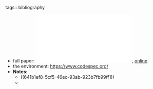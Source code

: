 tags:: bibliography

- full paper: ![local copy](../assets/Codespec-_A_Computer_Programming_Practice_Environment_1683124761618_0.pdf), [online](https://camps.aptaracorp.com/ACM_PMS/PMS/ACM/ICER2022V2/6/da576267-ed8d-11ec-a76e-16bb50361d1f/OUT/icer2022v2-6.pdf)
- the environment: https://www.codespec.org/
- **Notes:**
	- ((641b1ef8-5cf5-46ec-93ab-923b7fb99ff1))
	-
